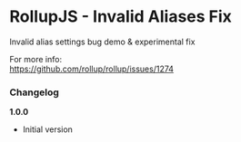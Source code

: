 # RollupJS - Invalid Aliases Fix

Invalid alias settings bug demo & experimental fix

For more info:  
https://github.com/rollup/rollup/issues/1274

### Changelog

**1.0.0**

* Initial version
